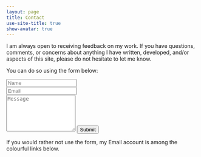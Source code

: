 ```yaml
---
layout: page
title: Contact
use-site-title: true
show-avatar: true
---
```


I am always open to receiving feedback on my work. If you have questions, comments, or concerns about anything I have written, developed, and/or aspects of this site, please do not hesitate to let me know. 

You can do so using the form below:

<form action="https://formspree.io/christopher.teeter@gmail.com" method="POST" class="form" id="contact-form">
  <div class="row">
    <div class="col-xs-6">
      <input type="text" name="name" class="form-control input-lg" placeholder="Name" title="Name">
    </div>
    <div class="col-xs-6">
      <input type="email" name="_replyto" class="form-control input-lg" placeholder="Email" title="Email">
    </div>
  </div>
  <input type="hidden" name="_subject" value="New message from cteeter.ca">
  <textarea type="text" name="content" class="form-control input-lg" placeholder="Message" title="Message" required="required" rows="6"></textarea>
  <input type="text" name="_gotcha" style="display:none">
  <input type="hidden" name="_next" value="/contact/?message=Your_message_was_sent_to_Chris._Thanks!"/>
  <button type="submit" class="btn btn-lg btn-primary">Submit</button>
</form>

If you would rather not use the form, my Email account is among the colourful links below.